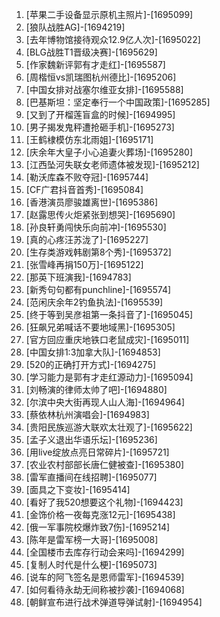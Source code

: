 
1. [苹果二手设备显示原机主照片]-[1695099]
1. [狼队战胜AG]-[1694219]
1. [去年博物馆接待观众12.9亿人次]-[1695022]
1. [BLG战胜T1晋级决赛]-[1695629]
1. [作家魏新评郭有才走红]-[1695587]
1. [周楷恒vs凯瑞图杭州德比]-[1695206]
1. [中国女排对战塞尔维亚女排]-[1695588]
1. [巴基斯坦：坚定奉行一个中国政策]-[1695285]
1. [又到了开榴莲盲盒的时候]-[1694995]
1. [男子揭发鬼秤遭抢砸手机]-[1695273]
1. [王鹤棣模仿东北雨姐]-[1695171]
1. [庆余年大皇子小心追妻火葬场]-[1695280]
1. [江西坠河失联女老师遗体被发现]-[1695212]
1. [勒沃库森不败夺冠]-[1695744]
1. [CF广君抖音首秀]-[1695084]
1. [香港演员廖骏雄离世]-[1695386]
1. [赵露思传火炬紧张到想哭]-[1695690]
1. [孙良轩勇闯快乐向前冲]-[1695530]
1. [真的心疼汪苏泷了]-[1695227]
1. [生存类游戏韩剧第8个秀]-[1695372]
1. [张雪峰再捐150万]-[1695122]
1. [那英下班演我]-[1694783]
1. [新秀句句都有punchline]-[1695574]
1. [范闲庆余年2钓鱼执法]-[1695539]
1. [终于等到吴彦祖第一条抖音了]-[1695045]
1. [狂飙兄弟喊话不要地域黑]-[1695305]
1. [官方回应重庆地铁口老鼠成灾]-[1695011]
1. [中国女排1:3加拿大队]-[1694853]
1. [520的正确打开方式]-[1694275]
1. [学习能力是郭有才走红源动力]-[1695094]
1. [刘畅演的律师太帅了吧]-[1694880]
1. [尔滨中央大街再现人山人海]-[1694964]
1. [蔡依林杭州演唱会]-[1694983]
1. [贵阳民族巡游大联欢太壮观了]-[1695622]
1. [孟子义退出华语乐坛]-[1695236]
1. [用live绽放点亮日常碎片]-[1695721]
1. [农业农村部部长唐仁健被查]-[1695380]
1. [雷军直播间在线招聘]-[1695077]
1. [面具之下变妆]-[1695414]
1. [看好了我520想要这个礼物]-[1694423]
1. [金饰价格一夜每克涨12元]-[1695438]
1. [俄一军事院校爆炸致7伤]-[1695214]
1. [陈年是雷军榜一大哥]-[1695008]
1. [全国楼市去库存行动会来吗]-[1694299]
1. [复制人时代是什么梗]-[1695073]
1. [说车的阿飞签名是恩师雷军]-[1694539]
1. [如何看待永劫无间称被抄袭]-[1694068]
1. [朝鲜宣布进行战术弹道导弹试射]-[1694954]